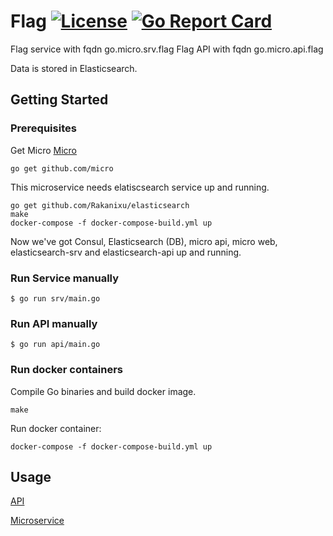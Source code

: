 # Flag [![License](https://img.shields.io/:license-apache-blue.svg)](https://opensource.org/licenses/Apache-2.0) [![Go Report Card](https://goreportcard.com/badge/Rakanixu/flag)](https://goreportcard.com/report/github.com/Rakanixu/flag)

Flag service with fqdn go.micro.srv.flag
Flag API with fqdn go.micro.api.flag

Data is stored in Elasticsearch.


## Getting Started

### Prerequisites
Get Micro
[Micro](https://github.com/micro)
```
go get github.com/micro
```

This microservice needs elatiscsearch service up and running. 
```
go get github.com/Rakanixu/elasticsearch
make
docker-compose -f docker-compose-build.yml up
```
Now we've got Consul, Elasticsearch (DB), micro api, micro web, elasticsearch-srv and elasticsearch-api up and running. 


### Run Service manually

```
$ go run srv/main.go
```

### Run API manually

```
$ go run api/main.go
```


### Run docker containers
Compile Go binaries and build docker image. 
```
make 
```

Run docker container:
```
docker-compose -f docker-compose-build.yml up
```


## Usage
[API](https://github.com/Rakanixu/flag/tree/master/api)

[Microservice](https://github.com/Rakanixu/flag/tree/master/srv)


